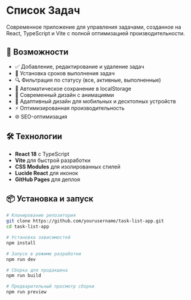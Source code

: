 # Список Задач

Современное приложение для управления задачами, созданное на React, TypeScript и Vite с полной оптимизацией производительности.

## 🚀 Возможности

- ✅ Добавление, редактирование и удаление задач
- 📅 Установка сроков выполнения задач
- 🔍 Фильтрация по статусу (все, активные, выполненные)
- 💾 Автоматическое сохранение в localStorage
- 🎨 Современный дизайн с анимациями
- 📱 Адаптивный дизайн для мобильных и десктопных устройств
- ⚡ Оптимизированная производительность
- 🌐 SEO-оптимизация

## 🛠️ Технологии

- **React 18** с TypeScript
- **Vite** для быстрой разработки
- **CSS Modules** для изолированных стилей
- **Lucide React** для иконок
- **GitHub Pages** для деплоя

## 📦 Установка и запуск

```bash
# Клонирование репозитория
git clone https://github.com/yourusername/task-list-app.git
cd task-list-app

# Установка зависимостей
npm install

# Запуск в режиме разработки
npm run dev

# Сборка для продакшена
npm run build

# Предварительный просмотр сборки
npm run preview
```
